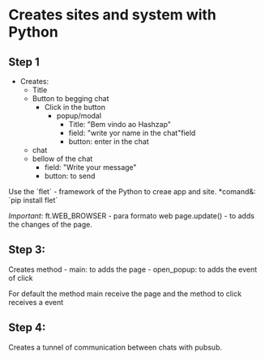 # Creates sites and system with Python

## Step 1
- Creates:
  - Title
  - Button to begging chat
    - Click in the button
      - popup/modal
        - Title: "Bem vindo ao Hashzap"
        - field: "write yor name in the chat"field
        - button: enter in the chat
  - chat
  - bellow of the chat
    - field: "Write your message"
    - button: to send
  
Use the ´flet´ - framework of the Python to creae  app and site. 
    *comand&: ´pip install flet´

*Important*:
ft.WEB_BROWSER - para formato web
page.update() - to adds the changes of the page.

## Step 3:
Creates method
    - main: to adds the page
    - open_popup: to adds the event of click
  
For default the method main receive the page and the method to click receives a event 

## Step 4:

Creates a tunnel of communication between chats with pubsub.